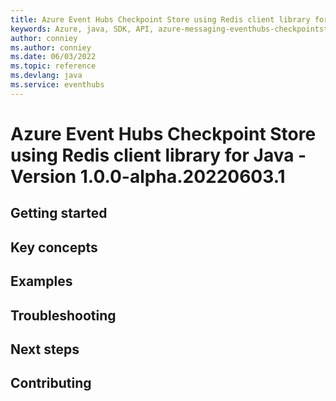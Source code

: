 ```yaml
---
title: Azure Event Hubs Checkpoint Store using Redis client library for Java
keywords: Azure, java, SDK, API, azure-messaging-eventhubs-checkpointstore-redis, eventhubs
author: conniey
ms.author: conniey
ms.date: 06/03/2022
ms.topic: reference
ms.devlang: java
ms.service: eventhubs
---
```

# Azure Event Hubs Checkpoint Store using Redis client library for Java - Version 1.0.0-alpha.20220603.1 


## Getting started

## Key concepts

## Examples

## Troubleshooting

## Next steps

## Contributing

